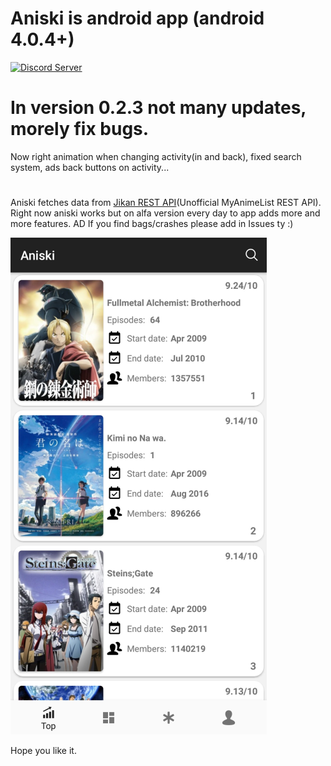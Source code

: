 # Aniski is android app (android 4.0.4+)

[![Discord Server](https://img.shields.io/discord/460491088004907029.svg?style=flat&logo=discord)](https://discord.gg/bsfEDX)

# In version 0.2.3 not many updates, morely fix bugs. 
Now right animation when changing activity(in and back), fixed search system, ads back buttons on activity...
#

Aniski fetches data from [Jikan REST API](https://github.com/jikan-me/jikan)(Unofficial MyAnimeList REST API).
Right now aniski works but on alfa version every day to app adds more and more features. 
AD
If you find bags/crashes please add in Issues ty :)

![alt text](https://github.com/freja96/aniski_apk/blob/master/icon.png)

Hope you like it.

